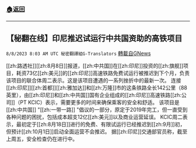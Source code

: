 ###  [:house:返回](README.md)
---


## 【秘翻在线】印尼推迟试运行中共国资助的高铁项目
`8/8/2023 8:03 AM UTC 秘密翻譯組G-Translators` [轉載自GNews](https://gnews.org/articles/1534847)

[[zh:路透社]][[zh:8月8日]]报道，[[zh:中共国]]在[[zh:印尼]]投资的[[zh:旗舰]]项目，耗资73亿[[zh:美元]]的[[zh:印尼]]高速铁路免费试运行被推迟到下个月，负责该项目的联合体周二表示。这是该项目遭遇的一系列挫折中的最新一次。
连接[[zh:印尼]][[zh:首都]][[zh:雅加达]]和[[zh:万隆]]市的这条铁路全长142公里（88英里），由[[zh:印尼]]和[[zh:中共国]]国有企业组成的[[zh:印尼]]高速铁路[[zh:公司]]（PT KCIC）表示，需要更多的时间来确保乘客的安全和舒适。
该项目是[[zh:中共国]] "[[zh:一带一路]] "倡议的一部分，原定于2019年完工，但一直受到各种问题的困扰，包括成本超支12亿[[zh:美元]]以及商业运营延误。
KCIC周二表示，最初定于[[zh:8月18日]]进行的免费、有限试运行已经推迟到[[zh:9月]]初，但预计[[zh:10月1日]]启动全面运营不会推迟。
据[[zh:印尼]]交通部官员称，截至上周五，安全检查仍在进行中。
